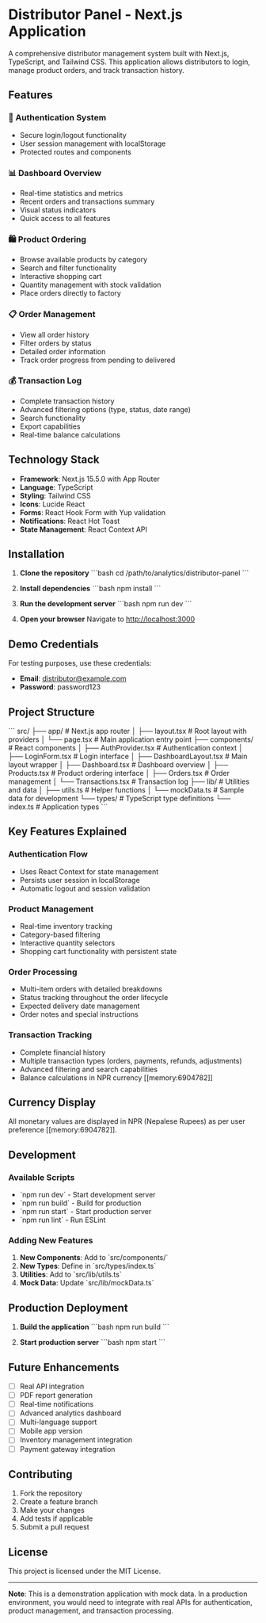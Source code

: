 # Distributor Panel - Next.js Application

A comprehensive distributor management system built with Next.js, TypeScript, and Tailwind CSS. This application allows distributors to login, manage product orders, and track transaction history.

## Features

### 🔐 Authentication System
- Secure login/logout functionality
- User session management with localStorage
- Protected routes and components

### 📊 Dashboard Overview
- Real-time statistics and metrics
- Recent orders and transactions summary
- Visual status indicators
- Quick access to all features

### 🛍️ Product Ordering
- Browse available products by category
- Search and filter functionality
- Interactive shopping cart
- Quantity management with stock validation
- Place orders directly to factory

### 📋 Order Management
- View all order history
- Filter orders by status
- Detailed order information
- Track order progress from pending to delivered

### 💰 Transaction Log
- Complete transaction history
- Advanced filtering options (type, status, date range)
- Search functionality
- Export capabilities
- Real-time balance calculations

## Technology Stack

- **Framework**: Next.js 15.5.0 with App Router
- **Language**: TypeScript
- **Styling**: Tailwind CSS
- **Icons**: Lucide React
- **Forms**: React Hook Form with Yup validation
- **Notifications**: React Hot Toast
- **State Management**: React Context API

## Installation

1. **Clone the repository**
   \`\`\`bash
   cd /path/to/analytics/distributor-panel
   \`\`\`

2. **Install dependencies**
   \`\`\`bash
   npm install
   \`\`\`

3. **Run the development server**
   \`\`\`bash
   npm run dev
   \`\`\`

4. **Open your browser**
   Navigate to [http://localhost:3000](http://localhost:3000)

## Demo Credentials

For testing purposes, use these credentials:
- **Email**: distributor@example.com
- **Password**: password123

## Project Structure

\`\`\`
src/
├── app/                  # Next.js app router
│   ├── layout.tsx       # Root layout with providers
│   └── page.tsx         # Main application entry point
├── components/          # React components
│   ├── AuthProvider.tsx # Authentication context
│   ├── LoginForm.tsx    # Login interface
│   ├── DashboardLayout.tsx # Main layout wrapper
│   ├── Dashboard.tsx    # Dashboard overview
│   ├── Products.tsx     # Product ordering interface
│   ├── Orders.tsx       # Order management
│   └── Transactions.tsx # Transaction log
├── lib/                 # Utilities and data
│   ├── utils.ts         # Helper functions
│   └── mockData.ts      # Sample data for development
└── types/               # TypeScript type definitions
    └── index.ts         # Application types
\`\`\`

## Key Features Explained

### Authentication Flow
- Uses React Context for state management
- Persists user session in localStorage
- Automatic logout and session validation

### Product Management
- Real-time inventory tracking
- Category-based filtering
- Interactive quantity selectors
- Shopping cart functionality with persistent state

### Order Processing
- Multi-item orders with detailed breakdowns
- Status tracking throughout the order lifecycle
- Expected delivery date management
- Order notes and special instructions

### Transaction Tracking
- Complete financial history
- Multiple transaction types (orders, payments, refunds, adjustments)
- Advanced filtering and search capabilities
- Balance calculations in NPR currency [[memory:6904782]]

## Currency Display

All monetary values are displayed in NPR (Nepalese Rupees) as per user preference [[memory:6904782]].

## Development

### Available Scripts

- \`npm run dev\` - Start development server
- \`npm run build\` - Build for production
- \`npm run start\` - Start production server
- \`npm run lint\` - Run ESLint

### Adding New Features

1. **New Components**: Add to \`src/components/\`
2. **New Types**: Define in \`src/types/index.ts\`
3. **Utilities**: Add to \`src/lib/utils.ts\`
4. **Mock Data**: Update \`src/lib/mockData.ts\`

## Production Deployment

1. **Build the application**
   \`\`\`bash
   npm run build
   \`\`\`

2. **Start production server**
   \`\`\`bash
   npm start
   \`\`\`

## Future Enhancements

- [ ] Real API integration
- [ ] PDF report generation
- [ ] Real-time notifications
- [ ] Advanced analytics dashboard
- [ ] Multi-language support
- [ ] Mobile app version
- [ ] Inventory management integration
- [ ] Payment gateway integration

## Contributing

1. Fork the repository
2. Create a feature branch
3. Make your changes
4. Add tests if applicable
5. Submit a pull request

## License

This project is licensed under the MIT License.

---

**Note**: This is a demonstration application with mock data. In a production environment, you would need to integrate with real APIs for authentication, product management, and transaction processing.